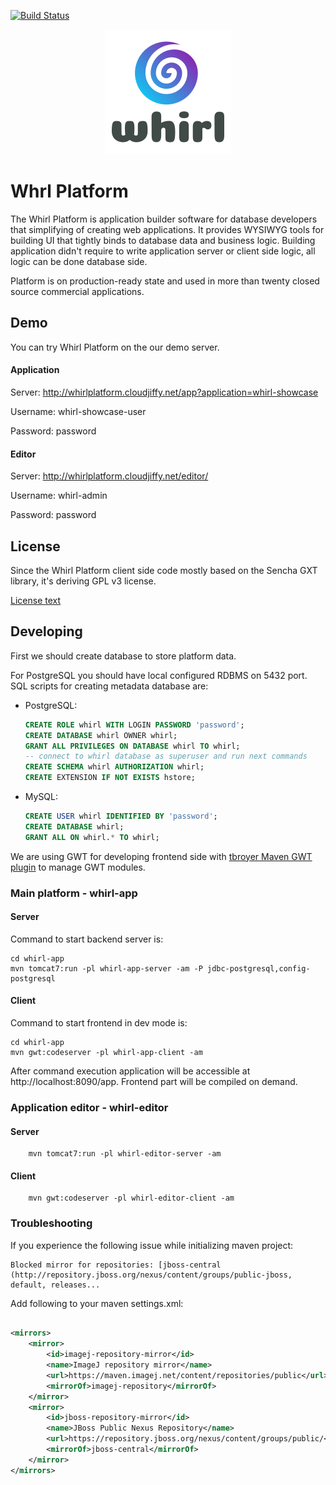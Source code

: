 [![Build Status](https://scrutinizer-ci.com/g/whirlplatform/whirl/badges/build.png?b=master)](https://scrutinizer-ci.com/g/whirlplatform/whirl/build-status/master)

<p align="center">
  <img src="logo.png" />
</p>

# Whrl Platform

The Whirl Platform is application builder software for database developers that simplifying of creating web
applications. It provides WYSIWYG tools for building UI that tightly binds to database data and business logic. Building
application didn't require to write application server or client side logic, all logic can be done database side.

Platform is on production-ready state and used in more than twenty closed source commercial applications.

## Demo

You can try Whirl Platform on the our demo server.

#### Application

Server: http://whirlplatform.cloudjiffy.net/app?application=whirl-showcase

Username: whirl-showcase-user

Password: password

#### Editor

Server: http://whirlplatform.cloudjiffy.net/editor/

Username: whirl-admin

Password: password

## License

Since the Whirl Platform client side code mostly based on the Sencha GXT library, it's deriving GPL v3 license.

[License text](LICENSE)

## Developing

First we should create database to store platform data.

For PostgreSQL you should have local configured RDBMS on 5432 port. SQL scripts for creating metadata database are:

- PostgreSQL:

    ```sql
    CREATE ROLE whirl WITH LOGIN PASSWORD 'password';
    CREATE DATABASE whirl OWNER whirl;
    GRANT ALL PRIVILEGES ON DATABASE whirl TO whirl;
    -- connect to whirl database as superuser and run next commands
    CREATE SCHEMA whirl AUTHORIZATION whirl;
    CREATE EXTENSION IF NOT EXISTS hstore;
    ```

- MySQL:
    ```sql
    CREATE USER whirl IDENTIFIED BY 'password';
    CREATE DATABASE whirl;
    GRANT ALL ON whirl.* TO whirl;
    ```

We are using GWT for developing frontend side
with [tbroyer Maven GWT plugin](https://tbroyer.github.io/gwt-maven-plugin/index.html) to manage GWT modules.

### Main platform - whirl-app

#### Server

Command to start backend server is:

    cd whirl-app
    mvn tomcat7:run -pl whirl-app-server -am -P jdbc-postgresql,config-postgresql

#### Client

Command to start frontend in dev mode is:

    cd whirl-app
    mvn gwt:codeserver -pl whirl-app-client -am

After command execution application will be accessible at http://localhost:8090/app. Frontend part will be compiled on
demand.

### Application editor - whirl-editor

#### Server

        mvn tomcat7:run -pl whirl-editor-server -am

#### Client

        mvn gwt:codeserver -pl whirl-editor-client -am

### Troubleshooting

If you experience the following issue while initializing maven project:

    Blocked mirror for repositories: [jboss-central (http://repository.jboss.org/nexus/content/groups/public-jboss, default, releases...

Add following to your maven settings.xml:

```xml

<mirrors>
    <mirror>
        <id>imagej-repository-mirror</id>
        <name>ImageJ repository mirror</name>
        <url>https://maven.imagej.net/content/repositories/public</url>
        <mirrorOf>imagej-repository</mirrorOf>
    </mirror>
    <mirror>
        <id>jboss-repository-mirror</id>
        <name>JBoss Public Nexus Repository</name>
        <url>https://repository.jboss.org/nexus/content/groups/public/</url>
        <mirrorOf>jboss-central</mirrorOf>
    </mirror>
</mirrors>
```